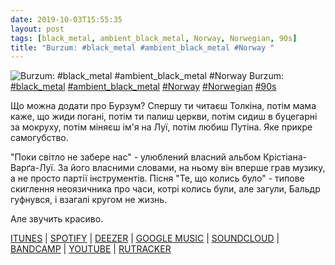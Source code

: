 ```yaml
---
date: 2019-10-03T15:55:35
layout: post
tags: [black_metal, ambient_black_metal, Norway, Norwegian, 90s]
title: "Burzum: #black_metal #ambient_black_metal #Norway "
---
```

![Burzum: #black_metal #ambient_black_metal #Norway ](/assets/photos/photo_749@03-10-2019_15-55-35.jpg)
Burzum: [#black_metal](/tags/#black_metal) [#ambient_black_metal](/tags/#ambient_black_metal) [#Norway](/tags/#Norway) [#Norwegian](/tags/#Norwegian) [#90s](/tags/#90s)

Що можна додати про Бурзум? Спершу ти читаєш Толкіна, потім мама каже, що жиди погані, потім ти палиш церкви, потім сидиш в буцегарні за мокруху, потім міняєш ім&#39;я на Луї, потім любиш Путіна. Яке прикре самогубство.

&quot;Поки світло не забере нас&quot; - улюблений власний альбом Крістіана-Варґа-Луї. За його власними словами, на ньому він вперше грав музику, а не просто партії інструментів. Пісня &quot;Те, що колись було&quot; - типове скиглення неоязичника про часи, котрі колись були, але загули, Бальдр гуфнувся, і взагалі кругом не жизнь.

Але звучить красиво.

[ITUNES](https://music.apple.com/us/album/hvis-lyset-tar-oss/286929768) | [SPOTIFY](https://open.spotify.com/album/277GP8d3KlBSQwMZJza6pe) | [DEEZER](https://www.deezer.com/album/967751?utm_source=deezer&amp;utm_content=album-967751&amp;utm_term=1601611822_1570106608&amp;utm_medium=web) | [GOOGLE MUSIC](https://play.google.com/music/m/Bqrjmmthxq3mmq7lywsaurmi6x4?t=Hvis_lyset_tar_oss_-_Burzum) | [SOUNDCLOUD](https://soundcloud.com/burzum-7/sets/hvis-lyset-tar-oss) | [BANDCAMP](https://byelobog.bandcamp.com/album/hvis-lyset-tar-oss) | [YOUTUBE](https://www.youtube.com/playlist?list=PL50F1E8D5DA8D4665) | [RUTRACKER](https://rutracker.org/forum/viewtopic.php?t=5336571)